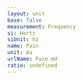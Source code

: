 ```yaml
---
layout: unit
base: false
measurement: Frequency
si: Hertz
siUnit: hz
name: Pain
unit: Aa
urlName: Pain.md
ratio: undefined
---
```

